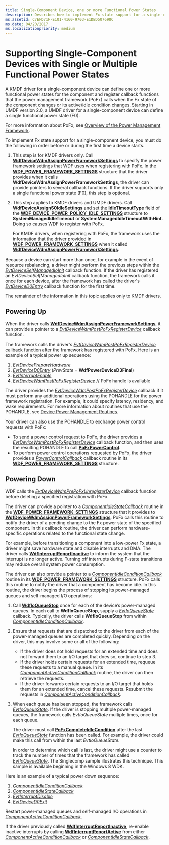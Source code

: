 ```yaml
---
title: Single-Component Device, one or more Functional Power States
description: Describes how to implement Fx state support for a single-component device in a KMDF driver.
ms.assetid: C7EFD71F-E101-4160-9703-E1DBD507698C
ms.date: 04/20/2017
ms.localizationpriority: medium
---
```


# Supporting Single-Component Devices with Single or Multiple Functional Power States


A KMDF driver for a single-component device can define one or more functional power states for the component and register callback functions that the power management framework (PoFx) calls when the Fx state of the component changes or its active/idle condition changes. Starting in UMDF version 2.0, a UMDF driver for a single-component device can define a single functional power state (F0).

For more information about PoFx, see [Overview of the Power Management Framework](https://msdn.microsoft.com/library/windows/hardware/hh406637).

To implement Fx state support for a single-component device, you must do the following in order before or during the first time a device starts.

1.  This step is for KMDF drivers only. Call [**WdfDeviceWdmAssignPowerFrameworkSettings**](https://msdn.microsoft.com/library/windows/hardware/hh451097) to specify the power framework settings that WDF uses when registering with PoFx. In the [**WDF\_POWER\_FRAMEWORK\_SETTINGS**](https://msdn.microsoft.com/library/windows/hardware/hh406489) structure that the driver provides when it calls **WdfDeviceWdmAssignPowerFrameworkSettings**, the driver can provide pointers to several callback functions. If the driver supports only a single functional power state (F0), this step is optional.
2.  This step applies to KMDF drivers and UMDF drivers. Call [**WdfDeviceAssignS0IdleSettings**](https://msdn.microsoft.com/library/windows/hardware/ff545903) and set the **IdleTimeoutType** field of the [**WDF\_DEVICE\_POWER\_POLICY\_IDLE\_SETTINGS**](https://msdn.microsoft.com/library/windows/hardware/ff551270) structure to **SystemManagedIdleTimeout** or **SystemManagedIdleTimeoutWithHint**. Doing so causes WDF to register with PoFx.

    For KMDF drivers, when registering with PoFx, the framework uses the information that the driver provided in [**WDF\_POWER\_FRAMEWORK\_SETTINGS**](https://msdn.microsoft.com/library/windows/hardware/hh406489) when it called [**WdfDeviceWdmAssignPowerFrameworkSettings**](https://msdn.microsoft.com/library/windows/hardware/hh451097).

Because a device can start more than once, for example in the event of resource rebalancing, a driver might perform the previous steps within the [*EvtDeviceSelfManagedIoInit*](https://msdn.microsoft.com/library/windows/hardware/ff540902) callback function. If the driver has registered an *EvtDeviceSelfManagedIoInit* callback function, the framework calls it once for each device, after the framework has called the driver's [*EvtDeviceD0Entry*](https://msdn.microsoft.com/library/windows/hardware/ff540848) callback function for the first time.

The remainder of the information in this topic applies only to KMDF drivers.

## Powering Up


When the driver calls [**WdfDeviceWdmAssignPowerFrameworkSettings**](https://msdn.microsoft.com/library/windows/hardware/hh451097), it can provide a pointer to a [*EvtDeviceWdmPostPoFxRegisterDevice*](https://msdn.microsoft.com/library/windows/hardware/hh406408) callback function.

The framework calls the driver's [*EvtDeviceWdmPostPoFxRegisterDevice*](https://msdn.microsoft.com/library/windows/hardware/hh406408) callback function after the framework has registered with PoFx. Here is an example of a typical power up sequence:

1.  [*EvtDevicePrepareHardware*](https://msdn.microsoft.com/library/windows/hardware/ff540880)
2.  [*EvtDeviceD0Entry*](https://msdn.microsoft.com/library/windows/hardware/ff540848) (*PrevState* = **WdfPowerDeviceD3Final**)
3.  [*EvtInterruptEnable*](https://msdn.microsoft.com/library/windows/hardware/ff541730)
4.  [*EvtDeviceWdmPostPoFxRegisterDevice*](https://msdn.microsoft.com/library/windows/hardware/hh406408) // PoFx handle is available

The driver provides the [*EvtDeviceWdmPostPoFxRegisterDevice*](https://msdn.microsoft.com/library/windows/hardware/hh406408) callback if it must perform any additional operations using the POHANDLE for the power framework registration. For example, it could specify latency, residency, and wake requirements. For more information about routines that use the POHANDLE, see [Device Power Management Routines](https://msdn.microsoft.com/library/windows/hardware/hh450961).

Your driver can also use the POHANDLE to exchange power control requests with PoFx:

-   To send a power control request to PoFx, the driver provides a [*EvtDeviceWdmPostPoFxRegisterDevice*](https://msdn.microsoft.com/library/windows/hardware/hh406408) callback function, and then uses the resulting POHANDLE to call [**PoFxPowerControl**](https://msdn.microsoft.com/library/windows/hardware/hh439518).
-   To perform power control operations requested by PoFx, the driver provides a [*PowerControlCallback*](https://msdn.microsoft.com/library/windows/hardware/hh439564) callback routine in its [**WDF\_POWER\_FRAMEWORK\_SETTINGS**](https://msdn.microsoft.com/library/windows/hardware/hh406489) structure.

## Powering Down


WDF calls the [*EvtDeviceWdmPrePoFxUnregisterDevice*](https://msdn.microsoft.com/library/windows/hardware/hh406411) callback function before deleting a specified registration with PoFx.

The driver can provide a pointer to a [*ComponentIdleStateCallback*](https://msdn.microsoft.com/library/windows/hardware/hh450931) routine in the [**WDF\_POWER\_FRAMEWORK\_SETTINGS**](https://msdn.microsoft.com/library/windows/hardware/hh406489) structure that it provides to [**WdfDeviceWdmAssignPowerFrameworkSettings**](https://msdn.microsoft.com/library/windows/hardware/hh451097). PoFx calls this routine to notify the driver of a pending change to the Fx power state of the specified component. In this callback routine, the driver can perform hardware-specific operations related to the functional state change.

For example, before transitioning a component into a low-power Fx state, a driver might save hardware state and disable interrupts and DMA. The driver calls [**WdfInterruptReportInactive**](https://msdn.microsoft.com/library/windows/hardware/hh439277) to inform the system that the interrupt is no longer active. Turning off interrupts during F-state transitions may reduce overall system power consumption.

The driver can also provide a pointer to a [*ComponentIdleConditionCallback*](https://msdn.microsoft.com/library/windows/hardware/hh406420) routine in its [**WDF\_POWER\_FRAMEWORK\_SETTINGS**](https://msdn.microsoft.com/library/windows/hardware/hh406489) structure. PoFx calls this routine to notify the driver that a component has become idle. In this routine, the driver begins the process of stopping its power-managed queues and self-managed I/O operations:

1.  Call [**WdfIoQueueStop**](https://msdn.microsoft.com/library/windows/hardware/ff548482) once for each of the device’s power-managed queues. In each call to **WdfIoQueueStop**, supply a [*EvtIoQueueState*](https://msdn.microsoft.com/library/windows/hardware/ff541771) callback. Typically, the driver calls **WdfIoQueueStop** from within [*ComponentIdleConditionCallback*](https://msdn.microsoft.com/library/windows/hardware/hh406420).
2.  Ensure that requests that are dispatched to the driver from each of the power-managed queues are completed quickly. Depending on the driver, this may involve some or all of the following:
    -   If the driver does not hold requests for an extended time and does not forward them to an I/O target that does so, continue to step 3.
    -   If the driver holds certain requests for an extended time, requeue these requests to a manual queue. In its [*ComponentActiveConditionCallback*](https://msdn.microsoft.com/library/windows/hardware/hh406416) routine, the driver can then retrieve the requests.
    -   If the driver forwards certain requests to an I/O target that holds them for an extended time, cancel these requests. Resubmit the requests in [*ComponentActiveConditionCallback*](https://msdn.microsoft.com/library/windows/hardware/hh406416).

3.  When each queue has been stopped, the framework calls [*EvtIoQueueState*](https://msdn.microsoft.com/library/windows/hardware/ff541771). If the driver is stopping multiple power-managed queues, the framework calls *EvtIoQueueState* multiple times, once for each queue.

    The driver must call [**PoFxCompleteIdleCondition**](https://msdn.microsoft.com/library/windows/hardware/hh406658) after the last [*EvtIoQueueState*](https://msdn.microsoft.com/library/windows/hardware/ff541771) function has been called. For example, the driver could make this call from within the last *EvtIoQueueState*.

    In order to determine which call is last, the driver might use a counter to track the number of times that the framework has called [*EvtIoQueueState*](https://msdn.microsoft.com/library/windows/hardware/ff541771). The Singlecomp sample illustrates this technique. This sample is available beginning in the Windows 8 WDK.

Here is an example of a typical power down sequence:

1.  [*ComponentIdleConditionCallback*](https://msdn.microsoft.com/library/windows/hardware/hh406420)
2.  [*ComponentIdleStateCallback*](https://msdn.microsoft.com/library/windows/hardware/hh450931)
3.  [*EvtInterruptDisable*](https://msdn.microsoft.com/library/windows/hardware/ff541714)
4.  [*EvtDeviceD0Exit*](https://msdn.microsoft.com/library/windows/hardware/ff540855)

Restart power-managed queues and self-managed I/O operations in [*ComponentActiveConditionCallback*](https://msdn.microsoft.com/library/windows/hardware/hh406416).

If the driver previously called [**WdfInterruptReportInactive**](https://msdn.microsoft.com/library/windows/hardware/hh439277), re-enable inactive interrupts by calling [**WdfInterruptReportActive**](https://msdn.microsoft.com/library/windows/hardware/hh439273) from either [*ComponentActiveConditionCallback*](https://msdn.microsoft.com/library/windows/hardware/hh406416) or [*ComponentIdleStateCallback*](https://msdn.microsoft.com/library/windows/hardware/hh450931).

 

 





